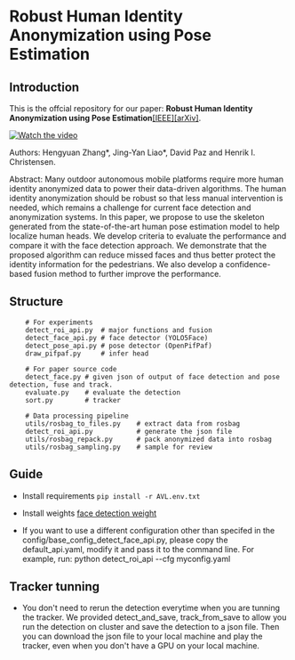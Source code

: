 # Robust Human Identity Anonymization using Pose Estimation

## Introduction

This is the offcial repository for our paper: __Robust Human Identity Anonymization using Pose Estimation__[[IEEE]](https://ieeexplore.ieee.org/document/9926568)[[arXiv]](http://arxiv.org/abs/2301.04243).

[![Watch the video](https://img.youtube.com/vi/XQaNiXgGr40/maxresdefault.jpg)](https://youtu.be/XQaNiXgGr40)


Authors: Hengyuan Zhang*, Jing-Yan Liao*, David Paz and Henrik I. Christensen.

Abstract: Many outdoor autonomous mobile platforms require more human identity anonymized data to power their data-driven algorithms. The human identity anonymization should be robust so that less manual intervention is needed, which remains a challenge for current face detection and anonymization systems. In this paper, we propose to use the skeleton generated from the state-of-the-art human pose estimation model to help localize human heads. We develop criteria to evaluate the performance and compare it with the face detection approach. We demonstrate that the proposed algorithm can reduce missed faces and thus better protect the identity information for the pedestrians. We also develop a confidence-based fusion method to further improve the performance.

## Structure
```
    # For experiments
    detect_roi_api.py  # major functions and fusion
    detect_face_api.py # face detector (YOLO5Face)
    detect_pose_api.py # pose detector (OpenPifPaf)
    draw_pifpaf.py     # infer head

    # For paper source code
    detect_face.py # given json of output of face detection and pose detection, fuse and track.    
    evaluate.py    # evaluate the detection
    sort.py        # tracker

    # Data processing pipeline
    utils/rosbag_to_files.py    # extract data from rosbag
    detect_roi_api.py           # generate the json file
    utils/rosbag_repack.py      # pack anonymized data into rosbag
    utils/rosbag_sampling.py    # sample for review
```

## Guide
- Install requirements
``pip install -r AVL.env.txt``
- Install weights
[face detection weight](https://drive.google.com/open?id=12O1RPth4CJR_Fk5-Izr4a466PpVxzV9R&authuser=j3liao%40ucsd.edu&usp=drive_fs)

- If you want to use a different configuration other than specifed in the config/base_config_detect_face_api.py, please copy the default_api.yaml, modify it and pass it to the command line. For example, run: python detect_roi_api --cfg myconfig.yaml


## Tracker tunning
- You don't need to rerun the detection everytime when you are tunning the tracker. We provided detect_and_save, track_from_save to allow you run the detection on cluster and save the detection to a json file. Then you can download the json file to your local machine and play the tracker, even when you don't have a GPU on your local machine.
